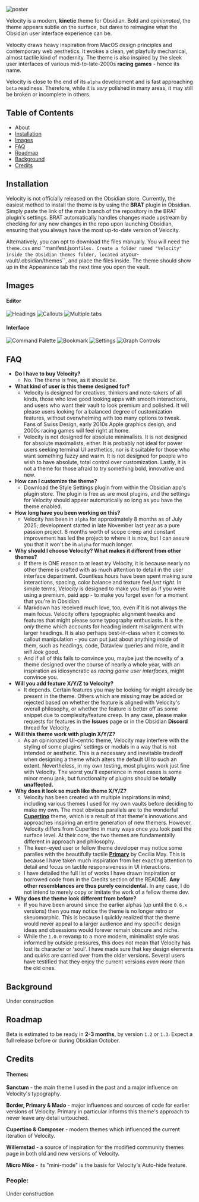 ![poster](./assets/poster.png)

Velocity is a modern, **kinetic** theme for Obsidian. Bold and _opinionated_, the theme appears subtle on the surface, but dares to reimagine what the Obsidian user interface experience can be.   

Velocity draws heavy inspiration from MacOS design principles and contemporary web aesthetics. It evokes a clean, yet playfully mechanical, almost tactile kind of modernity. The theme is also inspired by the sleek user interfaces of various mid-to-late-2000s **racing games** - hence its name. 

Velocity is close to the end of its ``alpha`` development and is fast approaching ``beta`` readiness. Therefore, while it is _very_ polished in many areas, it may still be broken or incomplete in others. 

## Table of Contents

- About
- [Installation](#Installation)
- [Images](#Images)
- [FAQ](#FAQ)
- [Roadmap](#Roadmap)
- [Background](#Background)
- [Credits](#Credits)

## Installation
Velocity is not officially released on the Obsidian store. Currently, the easiest method to install the theme is by using the **BRAT** plugin in Obsidian. Simply paste the link of the main branch of the repository in the BRAT plugin's settings. BRAT automatically handles changes made upstream by checking for any new changes in the repo upon launching Obsidian, ensuring that you always have the most up-to-date version of Velocity.

Alternatively, you can opt to download the files manually. You will need the ``theme.css`` and ''manifest.json`` files. Create a folder named "Velocity" inside the Obsidian themes folder, located at ``your-vault/.obsidian/themes``, and place the files inside. The theme should show up in the Appearance tab the next time you open the vault.

## Images 

#### Editor
![Headings](./assets/headings.png)
![Callouts](./assets/callouts.png)
![Multiple tabs](./assets/multiple-tabs.png)

#### Interface
![Command Palette](./assets/command-palette.png)
![Bookmark](./assets/bookmark.png)
![Settings](./assets/settings.png)
![Graph Controls](./assets/graph-controls.png)

## FAQ
- **Do I have to buy Velocity?**
  - No. The theme is free, as it should be.
- **What kind of user is this theme designed for?**
  - Velocity is designed for creatives, thinkers and note-takers of all kinds, those who love good looking apps with smooth interactions, and users who want their vault to look premium and polished. It will please users looking for a balanced degree of customization features, without overwhelming with too many options to tweak. Fans of Swiss Design, early 2010s Apple graphics design, and 2000s racing games will feel right at home.
  - Velocity is not designed for absolute minimalists. It is not designed for absolute maximalists, either. It is probably not ideal for power users seeking terminal UI aesthetics, nor is it suitable for those who want something fuzzy and warm. It is not designed for people who wish to have absolute, total control over customization. Lastly, it is not a theme for those afraid to try something bold, innovative and new.
- **How can I customize the theme?**
  - Download the Style Settings plugin from within the Obsidian app's plugin store. The plugin is free as are most plugins, and the settings for Velocity should appear automatically so long as you have the theme enabled.
- **How long have you been working on this?**
  - Velocity has been in ``alpha`` for approximately 8 months as of July 2025; development started in late November last year as a pure passion project. 8 months worth of scope creep and constant improvement has led the project to where it is now, but I can assure you that it won't be in ``alpha`` for much longer.
- **Why should I choose Velocity? What makes it different from other themes?**
  - If there is ONE reason to at least _try_ Velocity, it is because nearly no other theme is crafted with as much attention to detail in the user interface department. Countless hours have been spent making sure interactions, spacing, color balance and texture feel _just right_. In simple terms, Velocity is designed to make you feel as if you were using a premium, paid app - to make you forget even for a moment that you're in Obsidian.
  - Markdown has received much love, too, even if it is not always the main focus. Velocity offers typographic alignment tweaks and features that might please some typography enthusiasts. It is the _only_ theme which accounts for heading indent misalignment with larger headings. It is also perhaps best-in-class when it comes to callout manipulation - you can put just about anything inside of them, such as headings, code, Dataview queries and more, and it _will look good_. 
  - And if all of this fails to convince you, maybe just the novelty of a theme designed over the course of nearly a whole year, with an inspiration as idiosyncratic as _racing game user interfaces_, might convince you.
- **Will you add feature X/Y/Z to Velocity?**
  - It depends. Certain features you may be looking for might already be present in the theme. Others which are missing may be added or rejected based on whether the feature is aligned with Velocity's overall philosophy, or whether the feature is better off as some snippet due to complexity/feature creep. In any case, please make requests for features in the **Issues** page or in the Obsidian **Discord** thread for Velocity.
- **Will this theme work with plugin X/Y/Z?**
  - As an opinionated UI-centric theme, Velocity may interfere with the styling of some plugins' settings or modals in a way that is not intended or aesthetic. This is a necessary and inevitable tradeoff when designing a theme which alters the default UI to such an extent. Nevertheless, in my own testing, most plugins work just fine with Velocity. The worst you'll experience in most cases is some minor menu jank, but functionality of plugins should be **totally unaffected.**
- **Why does it look so much like theme X/Y/Z?**
  - Velocity has been created with multiple inspirations in mind, including various themes I used for my own vaults before deciding to make my own. The most obvious parallels are to the wonderful **[Cupertino](https://github.com/aaaaalexis/obsidian-cupertino)** theme, which is a result of that theme's innovations and approaches inspiring an entire generation of new themers. However, Velocity differs from Cupertino in many ways once you look past the surface level. At their core, the two themes are fundamentally different in approach and philosophy.
  - The keen-eyed user or fellow theme developer may notice some paralles with the beautifully tactile **[Primary](https://github.com/primary-theme/obsidian)** by Cecilia May. This is because I have taken much inspiration from her exacting attention to detail and focus on tactile responsiveness in UI interactions. 
  - I have detailed the full list of works I have drawn inspiration or borrowed code from in the Credits section of the README. **Any other resemblances are thus purely coincidental.** In any case, I do not intend to merely copy or imitate the work of a fellow theme dev. 
- **Why does the theme look different from before?**
  - If you have been around since the earlier alphas (up until the ``0.6.x`` versions) then you may notice the theme is no longer retro or skeuomorphic. This is because I quickly realized that the theme would never appeal to a larger audience and my specific design ideas and obsessions would forever remain obscure and niche. 
  - While the ``1.0.0`` revamp to a more modern, minimalist style was informed by outside pressures, this does not mean that Velocity has lost its character or 'soul'. I have made sure that key design elements and quirks are carried over from the older versions. Several users have testified that they enjoy the current versions _even more_ than the old ones.
  
## Background

Under construction

## Roadmap

Beta is estimated to be ready in **2-3 months**, by version ``1.2`` or ``1.3``. 
Expect a full release before or during Obsidian October.

## Credits

#### Themes:

**Sanctum** - the main theme I used in the past and a major influence on Velocity's typography.

**Border, Primary & Mado** - major influences and sources of code for earlier versions of Velocity. Primary in particular informs this theme's approach to never leave any detail untouched.

**Cupertino & Composer** - modern themes which influenced the current iteration of Velocity. 

**Willemstad** - a source of inspiration for the modified community themes page in both old and new versions of Velocity.

**Micro Mike** - its "mini-mode" is the basis for Velocity's Auto-hide feature.

### People:

Under construction
